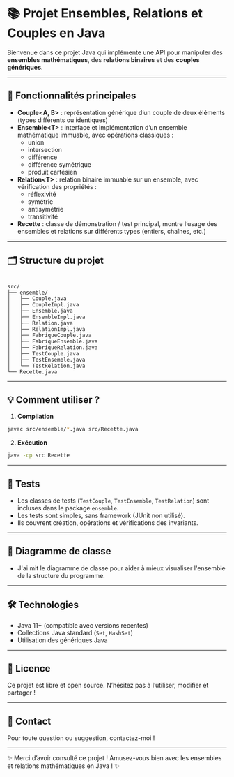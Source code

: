 # 📚 Projet Ensembles, Relations et Couples en Java

Bienvenue dans ce projet Java qui implémente une API pour manipuler des **ensembles mathématiques**, des **relations binaires** et des **couples génériques**.

---

## 🚀 Fonctionnalités principales

- **Couple\<A, B\>** : représentation générique d’un couple de deux éléments (types différents ou identiques)  
- **Ensemble\<T\>** : interface et implémentation d’un ensemble mathématique immuable, avec opérations classiques :  
  - union  
  - intersection  
  - différence  
  - différence symétrique  
  - produit cartésien  
- **Relation\<T\>** : relation binaire immuable sur un ensemble, avec vérification des propriétés :  
  - réflexivité  
  - symétrie  
  - antisymétrie  
  - transitivité  
- **Recette** : classe de démonstration / test principal, montre l’usage des ensembles et relations sur différents types (entiers, chaînes, etc.)

---

## 🗂 Structure du projet

```

src/
├── ensemble/
│   ├── Couple.java
│   ├── CoupleImpl.java
│   ├── Ensemble.java
│   ├── EnsembleImpl.java
│   ├── Relation.java
│   ├── RelationImpl.java
│   ├── FabriqueCouple.java
│   ├── FabriqueEnsemble.java
│   ├── FabriqueRelation.java
│   ├── TestCouple.java
│   ├── TestEnsemble.java
│   └── TestRelation.java
└── Recette.java

````

---

## 💡 Comment utiliser ?

1. **Compilation**

```bash
javac src/ensemble/*.java src/Recette.java
````

2. **Exécution**

```bash
java -cp src Recette
```

---

## 🧪 Tests

* Les classes de tests (`TestCouple`, `TestEnsemble`, `TestRelation`) sont incluses dans le package `ensemble`.
* Les tests sont simples, sans framework (JUnit non utilisé).
* Ils couvrent création, opérations et vérifications des invariants.

---

## 📑 Diagramme de classe

* J'ai mit le diagramme de classe pour aider à mieux visualiser l'ensemble de la structure du programme.

---

## 🛠️ Technologies

* Java 11+ (compatible avec versions récentes)
* Collections Java standard (`Set`, `HashSet`)
* Utilisation des génériques Java

---

## 📄 Licence

Ce projet est libre et open source. N’hésitez pas à l’utiliser, modifier et partager !

---

## 🤝 Contact

Pour toute question ou suggestion, contactez-moi !

---

✨ Merci d’avoir consulté ce projet ! Amusez-vous bien avec les ensembles et relations mathématiques en Java ! ✨

````

